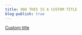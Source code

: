 ```yaml
---
title: 006 THIS IS A CUSTOM TITLE
blog-publish: true
---
```

[Custom title](https://dg-docs.ole.dev/advanced/note-specific-settings/)
